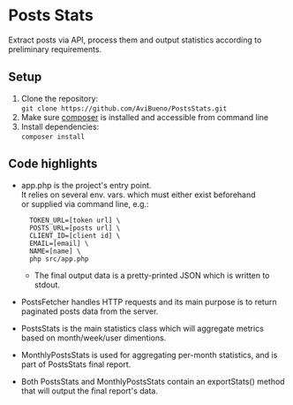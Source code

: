 # Posts Stats

Extract posts via API, process them and output statistics according to preliminary requirements.

## Setup

1. Clone the repository:\
	`git clone https://github.com/AviBueno/PostsStats.git`
1. Make sure [composer](https://getcomposer.org/download/) is installed and accessible from command line
1. Install dependencies:\
	`composer install`

## Code highlights

* app.php is the project's entry point.\
	It relies on several env. vars. which must either exist beforehand\
	or supplied via command line, e.g.:

		TOKEN_URL=[token url] \
		POSTS_URL=[posts url] \
		CLIENT_ID=[client id] \
		EMAIL=[email] \
		NAME=[name] \
		php src/app.php


	* The final output data is a pretty-printed JSON which is written to stdout.

* PostsFetcher handles HTTP requests and its main purpose is to return paginated posts data from the server.

* PostsStats is the main statistics class which will aggregate metrics based on month/week/user dimentions.

* MonthlyPostsStats is used for aggregating per-month statistics, and is part of PostsStats final report.

* Both PostsStats and MonthlyPostsStats contain an exportStats() method that will output the final report's data.
